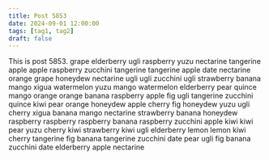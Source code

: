 ```yaml
---
title: Post 5853
date: 2024-09-01 12:00:00
tags: [tag1, tag2]
draft: false
---
```

This is post 5853.
grape
elderberry
ugli
raspberry
yuzu
nectarine
tangerine
apple
apple
raspberry
zucchini
tangerine
tangerine
apple
date
nectarine
orange
grape
honeydew
nectarine
ugli
ugli
zucchini
ugli
strawberry
banana
mango
xigua
watermelon
yuzu
mango
watermelon
elderberry
pear
quince
mango
orange
orange
banana
raspberry
apple
fig
ugli
tangerine
zucchini
quince
kiwi
pear
orange
honeydew
apple
cherry
fig
honeydew
yuzu
ugli
cherry
xigua
banana
mango
nectarine
strawberry
banana
honeydew
raspberry
raspberry
raspberry
banana
raspberry
zucchini
apple
kiwi
kiwi
pear
yuzu
cherry
kiwi
strawberry
kiwi
ugli
elderberry
lemon
lemon
kiwi
cherry
tangerine
fig
banana
tangerine
zucchini
date
pear
ugli
fig
banana
zucchini
date
elderberry
apple
nectarine
